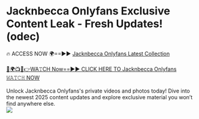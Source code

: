 # Jacknbecca Onlyfans Exclusive Content Leak - Fresh Updates! (odec)

🔥 ACCESS NOW 🌍==►► <a href="https://tinyurl.com/kvy9nzfs" rel="nofollow">Jacknbecca Onlyfans Latest Collection</a>
<br><br>
[🔴🌍📺📱👉WA𝚃CH Now==►► CLICK HERE TO Jacknbecca Onlyfans 𝚆𝙰𝚃𝙲𝙷 NOW](https://tinyurl.com/kvy9nzfs)
<br><br>
Unlock Jacknbecca Onlyfans's private videos and photos today! Dive into the newest 2025 content updates and explore exclusive material you won’t find anywhere else.
<br>
<a href="https://tinyurl.com/kvy9nzfs" rel="nofollow" data-target="animated-image.originalLink"><img src="https://camo.githubusercontent.com/8a4f000d20f83aca3bf7ec5f350d767afa0574a8a352519fd8cfa583a6f93a33/68747470733a2f2f692e696d6775722e636f6d2f644a486b345a712e676966" data-canonical-src="https://i.imgur.com/dJHk4Zq.gif" style="max-width: 100%; display: inline-block;" data-target="animated-image.originalImage"></a>
<br>
